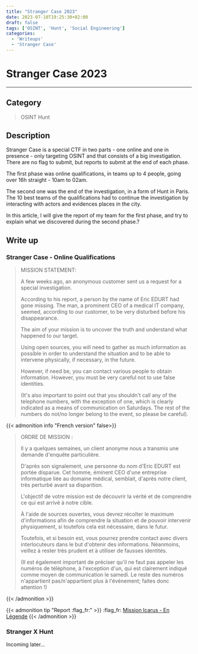 ```yaml
---
title: "Stranger Case 2023"
date: 2023-07-10T19:25:30+02:00
draft: false
tags: ['OSINT', 'Hunt', 'Social Engineering']
categories:
  - 'Writeups'
  - 'Stranger Case'
---
```


# Stranger Case 2023
---

## Category

> OSINT
> Hunt

## Description

Stranger Case is a special CTF in two parts - one online and one in presence - only targeting OSINT and that consists of a big investigation. There are no flag to submit, but reports to submit at the end of each phase.

The first phase was online qualifications, in teams up to 4 people, going over 16h straight - 10am to 02am.

The second one was the end of the investigation, in a form of Hunt in Paris. The 10 best teams of the qualifications had to continue the investigation by interacting with actors and evidences places in the city.

In this article, I will give the report of my team for the first phase, and try to explain what we discovered during the second phase.?

## Write up

### Stranger Case - Online Qualifications

> MISSION STATEMENT:
> 
> A few weeks ago, an anonymous customer sent us a request for a special investigation.
> 
> According to his report, a person by the name of Eric EDURT had gone missing. The man, a prominent CEO of a medical IT company, seemed, according to our customer, to be very disturbed before his disappearance.
> 
> The aim of your mission is to uncover the truth and understand what happened to our target.
> 
> Using open sources, you will need to gather as much information as possible in order to understand the situation and to be able to intervene physically, if necessary, in the future.
> 
> However, if need be, you can contact various people to obtain information. However, you must be very careful not to use false identities.
> 
> (It's also important to point out that you shouldn't call any of the telephone numbers, with the exception of one, which is clearly indicated as a means of communication on Saturdays. The rest of the numbers do not/no longer belong to the event, so please be careful).

{{< admonition info "French version" false>}}

> ORDRE DE MISSION :
> 
> Il y a quelques semaines, un client anonyme nous a transmis une demande d'enquête particulière.
> 
> D'après son signalement, une personne du nom d'Eric EDURT est portée disparue. Cet homme, éminent CEO d'une entreprise informatique liée au domaine médical, semblait, d'après notre client, très perturbé avant sa disparition.
> 
> L'objectif de votre mission est de découvrir la vérité et de comprendre ce qui est arrivé à notre cible.
> 
> À l'aide de sources ouvertes, vous devrez récolter le maximum d'informations afin de comprendre la situation et de pouvoir intervenir physiquement, si toutefois cela est nécessaire, dans le futur.
> 
> Toutefois, et si besoin est, vous pourrez prendre contact avec divers interlocuteurs dans le but d'obtenir des informations. Néanmoins, veillez à rester très prudent et à utiliser de fausses identités.
> 
> (Il est également important de préciser qu'il ne faut pas appeler les numéros de téléphone, à l'exception d'un, qui est clairement indiqué comme moyen de communication le samedi. Le reste des numéros n'appartient pas/n'appartient plus à l'événement; faites donc attention !)

{{< /admonition >}}

{{< admonition tip "Report :flag_fr:" >}}
:flag_fr: [Mission Icarus - En Légende](/strangercase23/EnLegende_-_StrangerCase2023.pdf)
{{< /admonition >}}


### Stranger X Hunt 

Incoming later...
